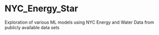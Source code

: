 # NYC_Energy_Star
Exploration of various ML models using NYC Energy and Water Data from publicly available data sets
